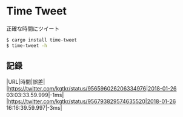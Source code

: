 # Time Tweet
正確な時間にツイート

```sh
$ cargo install time-tweet
$ time-tweet -h
```

## 記録
|URL|時間|誤差|
|https://twitter.com/kgtkr/status/956596026206334976|2018-01-26 03:03:33.59.999|-1ms|
|https://twitter.com/kgtkr/status/956793829574635520|2018-01-26 16:16:39.59.997|-3ms|
